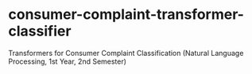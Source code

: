 # consumer-complaint-transformer-classifier
Transformers for Consumer Complaint Classification (Natural Language Processing, 1st Year, 2nd Semester)
